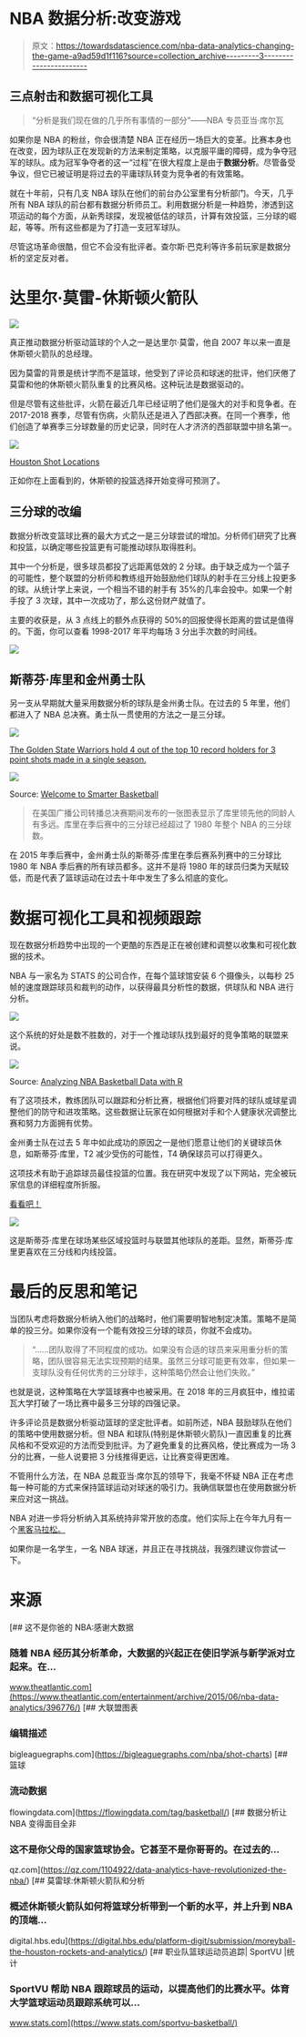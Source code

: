 # NBA 数据分析:改变游戏

> 原文：<https://towardsdatascience.com/nba-data-analytics-changing-the-game-a9ad59d1f116?source=collection_archive---------3----------------------->

## 三点射击和数据可视化工具

> “分析是我们现在做的几乎所有事情的一部分”——NBA 专员亚当·席尔瓦

如果你是 NBA 的粉丝，你会很清楚 NBA 正在经历一场巨大的变革。比赛本身也在改变，因为球队正在发现新的方法来制定策略，以克服平庸的障碍，成为争夺冠军的球队。成为冠军争夺者的这一“过程”在很大程度上是由于**数据分析**。尽管备受争议，但它已被证明是将过去的平庸球队转变为竞争者的有效策略。

就在十年前，只有几支 NBA 球队在他们的前台办公室里有分析部门。今天，几乎所有 NBA 球队的前台都有数据分析师员工。利用数据分析是一种趋势，渗透到这项运动的每个方面，从新秀球探，发现被低估的球员，计算有效投篮，三分球的崛起，等等。所有这些都是为了打造一支冠军球队。

尽管这场革命很酷，但它不会没有批评者。查尔斯·巴克利等许多前玩家是数据分析的坚定反对者。

# 达里尔·莫雷-休斯顿火箭队

![](img/33dcee656e954e986270d2e2507fcfcb.png)

真正推动数据分析驱动篮球的个人之一是达里尔·莫雷，他自 2007 年以来一直是休斯顿火箭队的总经理。

因为莫雷的背景是统计学而不是篮球，他受到了评论员和球迷的批评，他们厌倦了莫雷和他的休斯顿火箭队重复的比赛风格。这种玩法是数据驱动的。

但是尽管有这些批评，火箭在最近几年已经证明了他们是强大的对手和竞争者。在 2017-2018 赛季，尽管有伤病，火箭队还是进入了西部决赛。在同一个赛季，他们创造了单赛季三分球数量的历史记录，同时在人才济济的西部联盟中排名第一。

![](img/4880797d68bf4768f23a61a0f16f15dd.png)

[Houston Shot Locations](https://digital.hbs.edu/platform-digit/submission/moreyball-the-houston-rockets-and-analytics/)

正如你在上面看到的，休斯顿的投篮选择开始变得可预测了。

## **三分球的改编**

数据分析改变篮球比赛的最大方式之一是三分球尝试的增加。分析师们研究了比赛和投篮，以确定哪些投篮更有可能推动球队取得胜利。

其中一个分析是，很多球员都投了远距离低效的 2 分球。由于缺乏成为一个篮子的可能性，整个联盟的分析师和教练组开始鼓励他们球队的射手在三分线上投更多的球。从统计学上来说，一个相当不错的射手有 35%的几率会投中。如果一个射手投了 3 次球，其中一次成功了，那么这份财产就值了。

主要的收获是，从 3 点线上的额外点获得的 50%的回报使得长距离的尝试是值得的。下面，你可以查看 1998-2017 年平均每场 3 分出手次数的时间线。

![](img/76335035bc4da925a884d5b2b086f3ce.png)

## 斯蒂芬·库里和金州勇士队

另一支从早期就大量采用数据分析的球队是金州勇士队。在过去的 5 年里，他们都进入了 NBA 总决赛。勇士队一贯使用的方法之一是三分球。

![](img/dc920632316adebb1e6e0a08270cf504.png)

[The Golden State Warriors hold 4 out of the top 10 record holders for 3 point shots made in a single season.](https://www.theatlantic.com/entertainment/archive/2015/06/nba-data-analytics/396776/)

![](img/745c1f5d8ded8298453836e0cedaf343.png)

Source: [Welcome to Smarter Basketball](https://www.theatlantic.com/entertainment/archive/2015/06/nba-data-analytics/396776/)

> 在美国广播公司转播总决赛期间发布的一张图表显示了库里领先他的同龄人有多远。库里在季后赛中的三分球已经超过了 1980 年整个 NBA 的三分球数。

在 2015 年季后赛中，金州勇士队的斯蒂芬·库里在季后赛系列赛中的三分球比 1980 年 NBA 季后赛的所有球员都多。这并不是将 1980 年的球员归类为天赋较低，而是代表了篮球运动在过去十年中发生了多么彻底的变化。

# 数据可视化工具和视频跟踪

现在数据分析趋势中出现的一个更酷的东西是正在被创建和调整以收集和可视化数据的技术。

NBA 与一家名为 STATS 的公司合作，在每个篮球馆安装 6 个摄像头，以每秒 25 帧的速度跟踪球员和裁判的动作，以获得最具分析性的数据，供球队和 NBA 进行分析。

![](img/5d8b9894e4ad9c26cf20590f71fd99f0.png)

这个系统的好处是数不胜数的，对于一个推动球队找到最好的竞争策略的联盟来说。

![](img/270890ca11071906fa8c8bd7a167db5b.png)

Source: [Analyzing NBA Basketball Data with R](https://blog.revolutionanalytics.com/2016/09/analyzing-nba-basketball-data-with-r.html)

有了这项技术，教练团队可以跟踪和分析比赛，根据他们将要对阵的球队或球星调整他们的防守和进攻策略。这些数据让玩家在如何根据对手和个人健康状况调整比赛和努力方面拥有优势。

金州勇士队在过去 5 年中如此成功的原因之一是他们愿意让他们的关键球员休息，如斯蒂芬·库里，T2 减少受伤的可能性，T4 确保球员可以打得更久。

这项技术有助于追踪球员最佳投篮的位置。我在研究中发现了以下网站，完全被玩家信息的详细程度所折服。

[看看吧！](https://bigleaguegraphs.com/nba/shot-charts)

![](img/defb0bbc8e44eeba3c239a67a83d8d3d.png)

这是斯蒂芬·库里在球场某些区域投篮时与联盟其他球队的差距。显然，斯蒂芬·库里更喜欢在三分线和内线投篮。

# 最后的反思和笔记

当团队考虑将数据分析纳入他们的战略时，他们需要明智地制定决策。策略不是简单的投三分。如果你没有一个能有效投三分球的球员，你就不会成功。

> “……团队取得了不同程度的成功。如果没有合适的球员来采用重分析的策略，团队很容易无法实现预期的结果。虽然三分球可能更有效率，但如果一支球队没有任何优秀的三分球手，这种策略仍然会让他们失败。”

也就是说，这种策略在大学篮球赛中也被采用。在 2018 年的三月疯狂中，维拉诺瓦大学打破了一场比赛中最多三分球的四强记录。

许多评论员是数据分析驱动篮球的坚定批评者。如前所述，NBA 鼓励球队在他们的策略中使用数据分析。但 NBA 和球队(特别是休斯顿火箭队)一直因重复的比赛风格和不受欢迎的方法而受到批评。为了避免重复的比赛风格，使比赛成为一场 3 分的比赛，一些人说要把 3 分线推得更远，让比赛变得更困难。

不管用什么方法，在 NBA 总裁亚当·席尔瓦的领导下，我毫不怀疑 NBA 正在考虑每一种可能的方式来保持篮球运动对球迷的吸引力。我确信联盟也在使用数据分析来应对这一挑战。

NBA 对进一步将分析纳入其系统持非常开放的态度。他们实际上在今年九月有一个[黑客马拉松。](https://hackathon.nba.com/)

如果你是一名学生，一名 NBA 球迷，并且正在寻找挑战，我强烈建议你尝试一下。

# 来源

[](https://www.theatlantic.com/entertainment/archive/2015/06/nba-data-analytics/396776/) [## 这不是你爸的 NBA:感谢大数据

### 随着 NBA 经历其分析革命，大数据的兴起正在使旧学派与新学派对立起来。在…

www.theatlantic.com](https://www.theatlantic.com/entertainment/archive/2015/06/nba-data-analytics/396776/)  [## 大联盟图表

### 编辑描述

bigleaguegraphs.com](https://bigleaguegraphs.com/nba/shot-charts) [](https://flowingdata.com/tag/basketball/) [## 篮球

### 流动数据

flowingdata.com](https://flowingdata.com/tag/basketball/) [](https://qz.com/1104922/data-analytics-have-revolutionized-the-nba/) [## 数据分析让 NBA 变得面目全非

### 这不是你父母的国家篮球协会。它甚至不是你哥哥的。在过去的…

qz.com](https://qz.com/1104922/data-analytics-have-revolutionized-the-nba/) [](https://digital.hbs.edu/platform-digit/submission/moreyball-the-houston-rockets-and-analytics/) [## 莫雷球:休斯顿火箭队和分析

### 概述休斯顿火箭队如何将篮球分析带到一个新的水平，并上升到 NBA 的顶端…

digital.hbs.edu](https://digital.hbs.edu/platform-digit/submission/moreyball-the-houston-rockets-and-analytics/) [](https://www.stats.com/sportvu-basketball/) [## 职业队篮球运动员追踪| SportVU |统计

### SportVU 帮助 NBA 跟踪球员的运动，以提高他们的比赛水平。体育大学篮球运动员跟踪系统可以…

www.stats.com](https://www.stats.com/sportvu-basketball/)